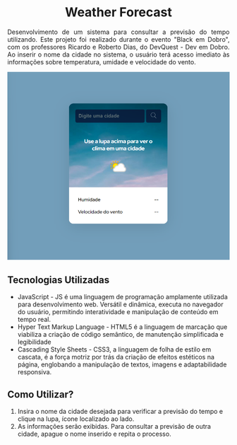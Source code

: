 <h1 align="center">Weather Forecast</h1>

<p align="justify">
Desenvolvimento de um sistema para consultar a previsão do tempo utilizando. Este projeto foi realizado durante o evento "Black em Dobro", com os professores Ricardo e Roberto Dias, do DevQuest - Dev em Dobro.
Ao inserir o nome da cidade no sistema, o usuário terá acesso imediato às informações sobre temperatura, umidade e velocidade do vento.
</p>

<a href="https://diogosilas.github.io/weather-forecast/" target="_blank"><img src="./src/images/foto-readme-md.png" alt="Weather Forecast"></a>

## Tecnologias Utilizadas
- JavaScript - JS é uma linguagem de programação amplamente utilizada para desenvolvimento web. Versátil e dinâmica, executa no navegador do usuário,
  permitindo interatividade e manipulação de conteúdo em tempo real.
- Hyper Text Markup Language - HTML5 é a linguagem de marcação que viabiliza a criação de código semântico, de manutenção simplificada e legibilidade
- Cascading Style Sheets - CSS3, a linguagem de folha de estilo em cascata, é a força motriz por trás da criação de efeitos estéticos na página, englobando a manipulação de textos, imagens e adaptabilidade responsiva.

## Como Utilizar?
1. Insira o nome da cidade desejada para verificar a previsão do tempo e clique na lupa, ícone localizado ao lado.
2. As informações serão exibidas. Para consultar a previsão de outra cidade, apague o nome inserido e repita o processo.
